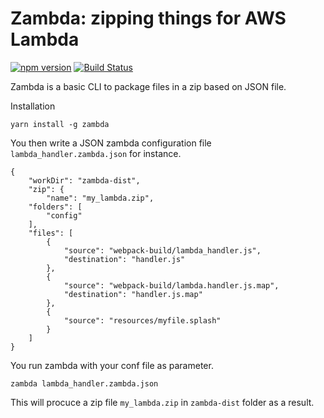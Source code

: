 # Zambda: zipping things for AWS Lambda
[![npm version](https://badge.fury.io/js/zambda.svg)](https://badge.fury.io/js/zambda) [![Build Status](https://github.com/bhoudu/zambda/actions/workflows/build.yml/badge.svg?branch=develop)](https://github.com/bhoudu/zambda/actions?query=branch%3Adevelop)

Zambda is a basic CLI to package files in a zip based on JSON file.

Installation


    yarn install -g zambda


You then write a JSON zambda configuration file `lambda_handler.zambda.json` for instance.

    {
        "workDir": "zambda-dist",
        "zip": {
            "name": "my_lambda.zip",
        "folders": [
            "config"
        ],
        "files": [
            {
                "source": "webpack-build/lambda_handler.js",
                "destination": "handler.js"
            },
            {
                "source": "webpack-build/lambda.handler.js.map",
                "destination": "handler.js.map"
            },
            {
                "source": "resources/myfile.splash"
            }
        ]
    }

You run zambda with your conf file as parameter.

    zambda lambda_handler.zambda.json

This will procuce a zip file `my_lambda.zip` in `zambda-dist` folder as a result.